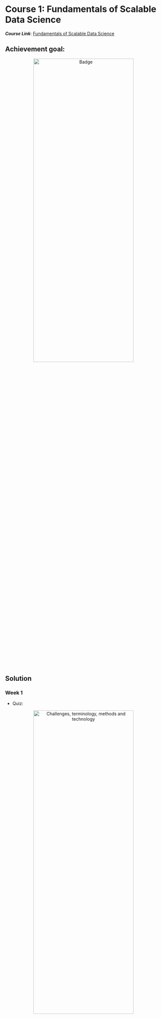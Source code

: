 # Course 1: Fundamentals of Scalable Data Science

**_Course Link_**: [Fundamentals of Scalable Data Science](https://www.coursera.org/learn/ds)

## Achievement goal:

<p align="center">
    <img src="../Badges/Fundamentals-of-Scalable-Data-Science.png" width="80%" height="50%" title="Badge" >
</p>

## Solution

### Week 1

- Quiz:
<p align="center">
    <img src="./img/w1_quizz.png" width="80%" height="50%" title="Challenges, terminology, methods and technology" >
</p>

- [Environment Setup](https://github.com/IBM/skillsnetwork/wiki/Watson-Studio-Setup).

- [Programming assignment 1](https://github.com/GafBof/advanced_data_science_ibm/blob/main/Course%201:%20Fundamentals%20of%20Scalable%20Data%20Science/Week%201/Assignment1.ipynb).
<!-- <p align="center">
    <img src="./img/w1_assignment1.png" width="80%" height="50%" title="Warmup Assignment" >
</p> -->

- [Programming assignment 2](https://github.com/GafBof/advanced_data_science_ibm/blob/main/Course%201:%20Fundamentals%20of%20Scalable%20Data%20Science/Week%201/Assignment2.ipynb).
<!-- <p align="center">
    <img src="./img/w1_assignment2.png" width="80%" height="50%" title="Warmup Assignment" >
</p> -->

### Week 2

- Quiz 1:
<p align="center">
    <img src="./img/w2_quizz1a.png" width="80%" height="50%" title="Data storage solutions, and ApacheSpark" >
</p>
<p align="center">
    <img src="./img/w2_quizz1b.png" width="80%" height="50%" title="Data storage solutions, and ApacheSpark" >
</p>
<p align="center">
    <img src="./img/w2_quizz1c.png" width="80%" height="50%" title="Data storage solutions, and ApacheSpark" >
</p>

- Quiz 2:
<p align="center">
    <img src="./img/w2_quizz2a.png" width="80%" height="50%" title="Programming language options and functional programming" >
</p>
<p align="center">
    <img src="./img/w2_quizz2b.png" width="80%" height="50%" title="Programming language options and functional programming" >
</p>
<p align="center">
    <img src="./img/w2_quizz2c.png" width="80%" height="50%" title="Programming language options and functional programming" >
</p>

- Quiz 3:
<p align="center">
    <img src="./img/w2_quizz3a.png" width="80%" height="50%" title="ApacheSparkSQL and Cloudant" >
</p>
</p>
<p align="center">
    <img src="./img/w2_quizz3b.png" width="80%" height="50%" title="ApacheSparkSQL and Cloudant" >
</p>

- [Programming assignment](https://github.com/GafBof/advanced_data_science_ibm/blob/main/Course%201:%20Fundamentals%20of%20Scalable%20Data%20Science/Week%202/Assignment.ipynb).

### Week 3

- Quiz 1:
<p align="center">
    <img src="./img/w3_quizz1a.png" width="80%" height="50%" title="Averages and standard deviation" >
</p>
<p align="center">
    <img src="./img/w3_quizz1b.png" width="80%" height="50%" title="Averages and standard deviation" >
</p>
<p align="center">
    <img src="./img/w3_quizz1c.png" width="80%" height="50%" title="Averages and standard deviation" >
</p>

- Quiz 2:
<p align="center">
    <img src="./img/w3_quizz2a.png" width="80%" height="50%" title="Skewness and kurtosis" >
</p>
<p align="center">
    <img src="./img/w3_quizz2b.png" width="80%" height="50%" title="Skewness and kurtosis" >
</p>
<p align="center">
    <img src="./img/w3_quizz2c.png" width="80%" height="50%" title="Skewness and kurtosis" >
</p>

- Quiz 3:
<p align="center">
    <img src="./img/w3_quizz3a.png" width="80%" height="50%" title="Covariance, correlation and multidimensional Vector Spaces" >
</p>
<p align="center">
    <img src="./img/w3_quizz3b.png" width="80%" height="50%" title="Covariance, correlation and multidimensional Vector Spaces" >
</p>
<p align="center">
    <img src="./img/w3_quizz3c.png" width="80%" height="50%" title="Covariance, correlation and multidimensional Vector Spaces" >
</p>
<p align="center">
    <img src="./img/w3_quizz3d.png" width="80%" height="50%" title="Covariance, correlation and multidimensional Vector Spaces" >
</p><p align="center">
    <img src="./img/w3_quizz3e.png" width="80%" height="50%" title="Covariance, correlation and multidimensional Vector Spaces" >
</p>
<p align="center">
    <img src="./img/w3_quizz3f.png" width="80%" height="50%" title="Covariance, correlation and multidimensional Vector Spaces" >
</p>

- [Programming assignment](https://github.com/GafBof/advanced_data_science_ibm/blob/main/Course%201:%20Fundamentals%20of%20Scalable%20Data%20Science/Week%203/Assignment.ipynb).

### Week 4

- Quiz:
<p align="center">
    <img src="./img/w4_quizz1a.png" width="80%" height="50%" title="Visualization and dimension reduction" >
</p>
<p align="center">
    <img src="./img/w4_quizz1b.png" width="80%" height="50%" title="Visualization and dimension reduction" >
</p>
<p align="center">
    <img src="./img/w4_quizz1c.png" width="80%" height="50%" title="Visualization and dimension reduction" >
</p>
<p align="center">
    <img src="./img/w4_quizz1d.png" width="80%" height="50%" title="Visualization and dimension reduction" >
</p>

- [Programming assignment](https://github.com/GafBof/advanced_data_science_ibm/blob/main/Course%201:%20Fundamentals%20of%20Scalable%20Data%20Science/Week%204/Assignment.ipynb).

## Contributors:

- 🐮 [@honghanhh](https://github.com/honghanhh)
- 🐔 [@tiena2cva](https://github.com/tiena2cva)
